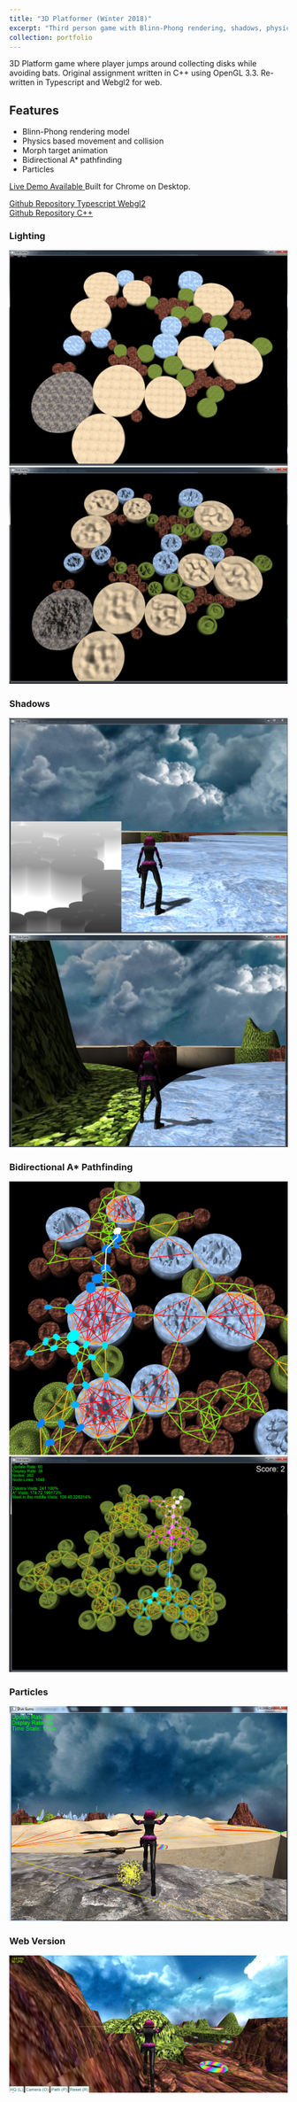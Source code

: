 ```yaml
---
title: "3D Platformer (Winter 2018)"
excerpt: "Third person game with Blinn-Phong rendering, shadows, physics, animation, pathfinding, and particles.<br/>C++/OpenGL and Typescript/Webgl2 implementations.<br/><a href='https://iwanttoeatyo.github.io/CS409-A6-Typescript-WebGL2/index.html'>Live Demo Available (Firefox/Chrome on Desktop)</a><br/><img src='/images/cs409/a-3.jpg'  style='max-height:400px;'>"
collection: portfolio
---
```


3D Platform game where player jumps around collecting disks while avoiding bats. Original assignment written in C++ using OpenGL 3.3. 
Re-written in Typescript and Webgl2 for web.

## Features
* Blinn-Phong rendering model
* Physics based movement and collision
* Morph target animation
* Bidirectional A* pathfinding
* Particles

[Live Demo Available ](https://iwanttoeatyo.github.io/CS409-A6-Typescript-WebGL2/index.html)
Built for Chrome on Desktop.

[Github Repository Typescript Webgl2](https://github.com/iwanttoeatyo/CS409-A6-Typescript-WebGL2)  
[Github Repository C++](https://github.com/iwanttoeatyo/CS409-201810-A6)  

### Lighting
![](/images/cs409/a-2.jpg)
![](/images/cs409/a-1.jpg)

### Shadows
![](/images/cs409/a-6.jpg)
![](/images/cs409/a-7.jpg)

### Bidirectional A* Pathfinding
![](/images/cs409/a-4.jpg)
![](/images/cs409/a-5.jpg)

### Particles
![](/images/cs409/a-3.jpg)

### Web Version
![](/images/cs409/a-0.jpg)


